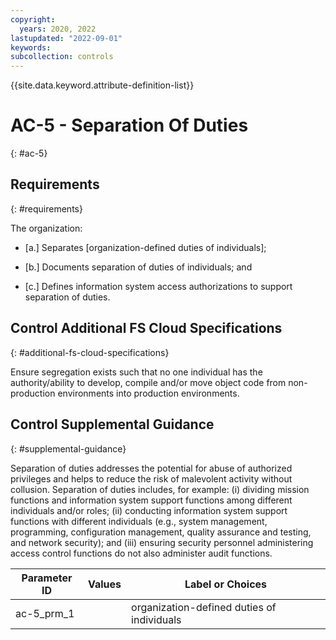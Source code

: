 ```yaml
---
copyright:
  years: 2020, 2022
lastupdated: "2022-09-01"
keywords: 
subcollection: controls
---
```



{{site.data.keyword.attribute-definition-list}}


# AC-5 - Separation Of Duties
{: #ac-5}

## Requirements
{: #requirements}

The organization:

- \[a.\] Separates [organization-defined duties of individuals];

- \[b.\] Documents separation of duties of individuals; and

- \[c.\] Defines information system access authorizations to support separation of duties.

## Control Additional FS Cloud Specifications
{: #additional-fs-cloud-specifications}

Ensure segregation exists such that no one individual has the authority/ability to develop, compile and/or move object code from non-production environments into production environments.

## Control Supplemental Guidance
{: #supplemental-guidance}

Separation of duties addresses the potential for abuse of authorized privileges and helps to reduce the risk of malevolent activity without collusion. Separation of duties includes, for example: (i) dividing mission functions and information system support functions among different individuals and/or roles; (ii) conducting information system support functions with different individuals (e.g., system management, programming, configuration management, quality assurance and testing, and network security); and (iii) ensuring security personnel administering access control functions do not also administer audit functions.

| Parameter ID | Values | Label or Choices |
|---|---|---|
| ac-5_prm_1 |  | organization-defined duties of individuals |